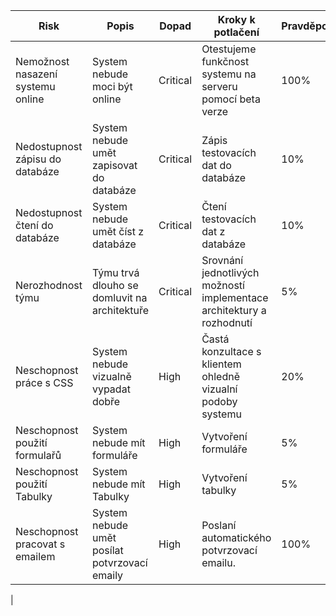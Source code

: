 |Risk	|Popis|	Dopad	|Kroky k potlačení|	Pravděpodobnost|
|---|---|---|---|---|
Nemožnost nasazení systemu online|	System nebude moci být online|	Critical|Otestujeme funkčnost systemu na serveru pomocí beta verze|	100%|
Nedostupnost zápisu do databáze|	System nebude umět zapisovat do databáze	|Critical|	Zápis testovacích dat do  databáze	|10%
Nedostupnost čtení do databáze	|System nebude umět číst z databáze|	Critical	|Čtení  testovacích dat z databáze	|10%	
Nerozhodnost týmu |Týmu trvá dlouho se domluvit na architektuře |	Critical	|Srovnání jednotlivých možností implementace architektury a rozhodnutí	|5%	
Neschopnost práce s CSS	|System nebude vizualně vypadat dobře|	High	|Častá konzultace s klientem ohledně vizualní podoby systemu	|20%
Neschopnost použití formulařů|	System nebude mít formuláře|	High|	Vytvoření formuláře	|5%
Neschopnost použití Tabulky|	System nebude mít Tabulky|	High|	Vytvoření tabulky	|5%
Neschopnost pracovat s emailem |	System nebude umět posílat potvrzovací emaily	|High	|Poslaní automatického potvrzovací emailu. 	|100%
				
|
